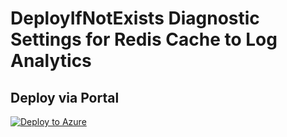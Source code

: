 # DeployIfNotExists Diagnostic Settings for Redis Cache to Log Analytics


## Deploy via Portal

[![Deploy to Azure](http://azuredeploy.net/deploybutton.png)](https://portal.azure.com/#blade/Microsoft_Azure_Policy/CreatePolicyDefinitionBlade/uri/https%3A%2F%2Fraw.githubusercontent.com%2Fsixtencyber%2FAzure-Policies%2Fmain%2FLog_Analytics%2F_Deploy_Based_On_Resource_Tag%2Fredis-cache-to-loganalytics-bytag%2Fdeploy-diagnostic-settings-redis-cache-to-loganalytics-bytag.json)

